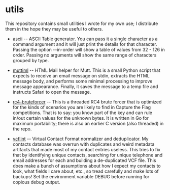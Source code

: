 # utils

This repository contains small utilities I wrote for my own use; I distribute
them in the hope they may be useful to others.

* [ascii](ascii) -- ASCII Table generator.  You can pass it a single character
  as a command argument and it will just print the details for that character.
  Passing the option --in-order will show a table of values from 32 - 126 in
  order.  Passing no arguments will show the same range of characters grouped
  by type.

* [muttiml](muttiml) -- HTML Mail helper for Mutt.  This is a small Python
  script that expects to receive an email message on stdin, extracts the HTML
  message body, and performs some minimal processing to improve message
  appearance.  Finally, it saves the message to a temp file and instructs
  Safari to open the message.

* [rc4-bruteforcer](rc4-bruteforcer/rc4-bruteforcer.go) -- This is a threaded RC4 brute forcer that is
  optimized for the kinds of scenarios you are likely to find in Capture the Flag competitions.  That is
  to say: you know part of the key and can rule in/out certain values for the unknown bytes.  It is
  written in Go for maximum portability; there is also an earlier C version (also threaded) in the repo.

* [vcflint](vcflint) -- Virtual Contact Format normalizer and deduplicator.
  My contacts database was overrun with duplicates and weird metadata artifacts
  that made most of my contact entries useless.  This tries to fix that by
  identifying unique contacts, searching for unique telephone and email
  addresses for each and building a de-duplicated VCF file.  This does make a
  bunch of assumptions about how I expect my contacts to look, what fields I
  care about, etc., so tread carefully and make lots of backups! Set the
  environment variable DEBUG before running for copious debug output.
